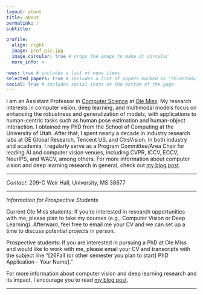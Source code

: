 ```yaml
---
layout: about
title: about
permalink: /
subtitle:

profile:
  align: right
  image: prof_pic.jpg
  image_circular: true # crops the image to make it circular
  more_info: >

news: true # includes a list of news items
selected_papers: true # includes a list of papers marked as "selected={true}"
social: true # includes social icons at the bottom of the page
---
```


I am an Assistant Professor in [Computer Science](https://cs.olemiss.edu/) at [Ole Miss](https://olemiss.edu/). My research interests in computer vision, deep learning, and multimodal models focus on enhancing the robustness and generalization of models, with applications to human-centric tasks such as human pose estimation and human-object interaction. I obtained my PhD from the School of Computing at the University of Utah. After that, I spent nearly a decade in industry research labs at GE Global Research, Tencent US, and CtrsVision. In both industry and academia, I regularly serve as a Program Committee/Area Chair for leading AI and computer vision venues, including CVPR, ICCV, ECCV, NeurIPS, and WACV, among others. For more information about computer vision and deep learning research in general, check out [my blog post](/blog/2024/research-impact).

---

_Contact_: 209-C Weir Hall, University, MS 38677

---

_Information for Prospective Students_

Current Ole Miss students: If you’re interested in research opportunities with me, please plan to take my courses (e.g., Computer Vision or Deep Learning). Afterward, feel free to email me your CV and we can set up a time to discuss potential projects in person.

Prospective students: If you are interested in pursuing a PhD at Ole Miss and would like to work with me, please email your CV and transcripts with the subject line “[26Fall (or other semester you plan to start) PhD Application - Your Name].”

For more information about computer vision and deep learning research and its impact, I encourage you to read [my blog post](/blog/2024/research-impact).

---
